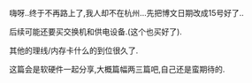 嗨呀..终于不再路上了,我人却不在杭州...先把博文日期改成15号好了..  

后续可能还要买交换机和供电设备.(这个也买好了). 

其他的理线/内存卡什么的到位很久了. 

这篇会是软硬件一起分享,大概篇幅两三篇吧,自己还是蛮期待的. 
